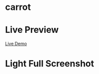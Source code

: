 # carrot

# Live Preview
[Live Demo](https://abdelrahmanmohamed78.github.io/carrot/)

# Light Full Screenshot
